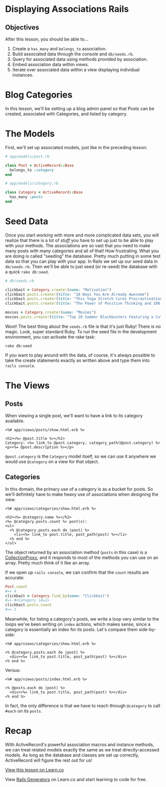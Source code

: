 # Displaying Associations Rails

## Objectives

After this lesson, you should be able to...

1. Create a `has_many` and `belongs_to` association.
2. Build associated data through the console and `db/seeds.rb`.
3. Query for associated data using methods provided by association.
4. Embed association data within views.
5. Iterate over associated data within a view displaying individual instances.

# Blog Categories

In this lesson, we'll be setting up a blog admin panel so that Posts can be
created, associated with Categories, and listed by category.

# The Models

First, we'll set up associated models, just like in the preceding lesson:

```ruby
# app/models/post.rb

class Post < ActiveRecord::Base
  belongs_to :category
end
```

```ruby
# app/models/category.rb

class Category < ActiveRecord::Base
  has_many :posts
end
```

# Seed Data

Once you start working with more and more complicated data sets, you will realize that there is a lot of *stuff* you have to set up just to be able to play with your methods. The associations are so vast that you need to make many posts with many categories and all of that! How frustrating. What you are doing is called "seeding" the database. Pretty much putting in some test data so that you can play with your app. In Rails we set up our seed data in `db/seeds.rb`. Then we'll be able to just seed (or re-seed) the database with a quick `rake db:seed`.

```ruby
# db/seeds.rb

clickbait = Category.create!(name: "Motivation")
clickbait.posts.create!(title: "10 Ways You Are Already Awesome")
clickbait.posts.create!(title: "This Yoga Stretch Cures Procrastination, Maybe")
clickbait.posts.create!(title: "The Power of Positive Thinking and 100 Gallons of Coffee")

movies = Category.create!(name: "Movies")
movies.posts.create!(title: "Top 20 Summer Blockbusters Featuring a Cute Dog")
```

Woot! The best thing about the `seeds.rb` file is that it's just Ruby! There is no magic. Look, super standard Ruby. To run the seed file in the development environment, you can activate the rake
task:

```
rake db:seed
```

If you want to play around with the data, of course, it's always possible to
take the create statements exactly as written above and type them into `rails
console`.

# The Views

## Posts

When viewing a single post, we'll want to have a link to its category available.

```erb
<%# app/views/posts/show.html.erb %>

<h2><%= @post.title %></h2>
Category: <%= link_to @post.category, category_path(@post.category) %>
<p><%= @post.description %></p>
```

`@post.category` is the `Category` model itself, so we can use it anywhere we
would use `@category` on a view for that object.

## Categories

In this domain, the primary use of a category is as a bucket for posts. So we'll
definitely have to make heavy use of associations when designing the view.

```erb
<%# app/views/categories/show.html.erb %>

<h2><%= @category.name %></h2>
<%= @category.posts.count %> post(s):
<ul>
  <% @category.posts.each do |post| %>
    <li><%= link_to post.title, post_path(post) %></li>
  <% end %>
</ul>
```

The object returned by an association method (`posts` in this case) is a
[CollectionProxy][collection_proxy], and it responds to most of the methods you
can use on an array. Pretty much think of it like an array.

If we open up `rails console`, we can confirm that the `count` results are
accurate:

```ruby
Post.count
#=> 4
clickbait = Category.find_by(name: "Clickbait")
#=> #<Category id=1>
clickbait.posts.count
#=> 3
```

Meanwhile, for listing a category's posts, we write a loop very similar to the
loops we've been writing on `index` actions, which makes sense, since a category
is essentially an index for its posts. Let's compare them side-by-side:

```erb
<%# app/views/categories/show.html.erb %>

<% @category.posts.each do |post| %>
  <div><%= link_to post.title, post_path(post) %></div>
<% end %>
```

Versus:

```erb
<%# app/views/posts/index.html.erb %>

<% @posts.each do |post| %>
  <div><%= link_to post.title, post_path(post) %></div>
<% end %>
```

In fact, the only difference is that we have to reach through `@category` to
call `#each` on its `posts`.


# Recap

With ActiveRecord's powerful association macros and instance methods, we can
treat related models exactly the same as we treat directly-accessed models. As
long as the database and classes are set up correctly, ActiveRecord will figure
the rest out for us!

[collection_proxy]: http://edgeapi.rubyonrails.org/classes/ActiveRecord/Associations/CollectionProxy.html


<a href='https://learn.co/lessons/displaying-associations-rails' data-visibility='hidden'>View this lesson on Learn.co</a>

<p class='util--hide'>View <a href='https://learn.co/lessons/rails-generators-readme'>Rails Generators</a> on Learn.co and start learning to code for free.</p>
